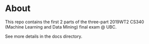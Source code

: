# About

This repo contains the first 2 parts of the three-part 2019WT2 CS340 (Machine Learning and Data Mining) final exam @ UBC.

See more details in the docs directory.
